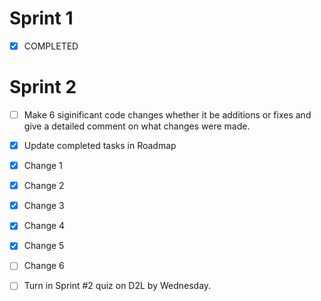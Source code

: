 # Sprint 1
- [x] COMPLETED


# Sprint 2
- [ ] Make 6 siginificant code changes whether it be additions or fixes and give a detailed comment on what changes were made.
- [x] Update completed tasks in Roadmap
- [x] Change 1
- [x] Change 2
- [x] Change 3
- [x] Change 4
- [x] Change 5
- [ ] Change 6

      
- [ ] Turn in Sprint #2 quiz on D2L by Wednesday.
